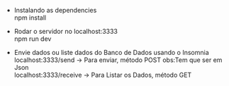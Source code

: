 - Instalando as dependencies<br>
npm install<br>

- Rodar o servidor no  localhost:3333 <br>
npm run dev<br>

- Envie dados ou liste dados do Banco de Dados usando o Insomnia <br>
localhost:3333/send    -> Para enviar, método POST  obs:Tem que ser em  Json <br>
localhost:3333/receive -> Para Listar os Dados, método GET<br>

